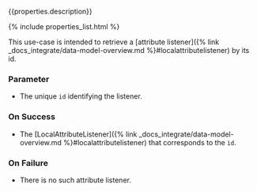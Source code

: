 {{properties.description}}

{% include properties_list.html %}

This use-case is intended to retrieve a [attribute listener]({% link _docs_integrate/data-model-overview.md %}#localattributelistener) by its id.

### Parameter

- The unique `id` identifying the listener.

### On Success

- The [LocalAttributeListener]({% link _docs_integrate/data-model-overview.md %}#localattributelistener) 
that corresponds to the `ìd`.

### On Failure 

- There is no such attribute listener.

